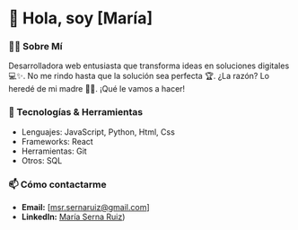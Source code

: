 # 👋 Hola, soy [María]

### 👨‍💻 Sobre Mí

Desarrolladora web entusiasta que transforma ideas en soluciones digitales 💻✨. No me rindo hasta que la solución sea perfecta 🏆. ¿La razón? Lo heredé de mi madre 👩‍👧. ¡Qué le vamos a hacer!

### 🔧 Tecnologías & Herramientas

- Lenguajes: JavaScript, Python, Html, Css
- Frameworks: React
- Herramientas: Git
- Otros: SQL

### 📫 Cómo contactarme

- **Email:** [msr.sernaruiz@gmail.com]
- **LinkedIn:** [María Serna Ruiz](https://linkedin.com/in/maria-serna-ruiz-75874b29))


